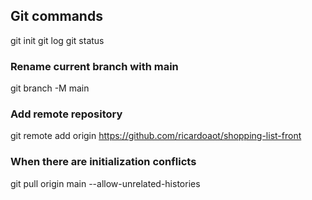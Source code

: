 ## Git commands
git init
git log
git status

### Rename current branch with main
git branch -M main

### Add remote repository
git remote add origin https://github.com/ricardoaot/shopping-list-front

### When there are initialization conflicts
git pull origin main --allow-unrelated-histories

